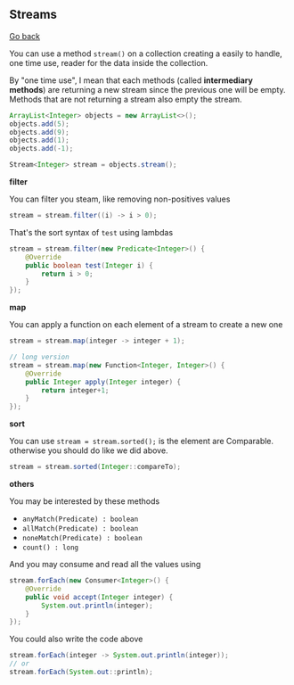 ## Streams

[Go back](../index.md#advanced)

You can use a method `stream()` on a collection creating a easily to handle, one time use, reader for the data inside the collection.

By "one time use", I mean that each methods (called **intermediary methods**) are returning a new stream since the previous one will be empty. Methods that are not returning a stream also empty the stream.

```java
ArrayList<Integer> objects = new ArrayList<>();
objects.add(5);
objects.add(9);
objects.add(1);
objects.add(-1);

Stream<Integer> stream = objects.stream();
```

**filter**

You can filter you steam, like removing non-positives values

```java
stream = stream.filter((i) -> i > 0);
```

That's the sort syntax of `test` using lambdas

```java
stream = stream.filter(new Predicate<Integer>() {
    @Override
    public boolean test(Integer i) {
        return i > 0;
    }
});
```

**map**

You can apply a function on each element of a stream to create a new one

```java
stream = stream.map(integer -> integer + 1);

// long version
stream = stream.map(new Function<Integer, Integer>() {
    @Override
    public Integer apply(Integer integer) {
        return integer+1;
    }
});
```

**sort**

You can use `stream = stream.sorted();` is the element are Comparable. otherwise you should do like we did above.

```java
stream = stream.sorted(Integer::compareTo);
```

**others**

You may be interested by these methods

* ``anyMatch(Predicate) : boolean``
* ``allMatch(Predicate) : boolean``
* ``noneMatch(Predicate) : boolean``
* ``count() : long``

And you may consume and read all the values using

```java
stream.forEach(new Consumer<Integer>() {
    @Override
    public void accept(Integer integer) {
        System.out.println(integer);
    }
});
```

You could also write the code above

```java
stream.forEach(integer -> System.out.println(integer));
// or
stream.forEach(System.out::println);
```